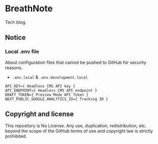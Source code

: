 # BreathNote

Tech blog.

## Notice

### Local .env file

About configuration files that cannot be pushed to GitHub for security reasons.

- `.env.local` & `.env.development.local`

```
API_KEY={ Headless CMS API key }
API_ENDPOINT={ Headless CMS API endpoint }
DRAFT_TOKEN={ Preview Mode API Token }
NEXT_PUBLIC_GOOGLE_ANALYTICS_ID={ Tracking ID }
```

## Copyright and license

This repository is No License.
Any use, duplication, redistribution, etc. beyond the scope of the GitHub terms of use and copyright law is strictly prohibited.
